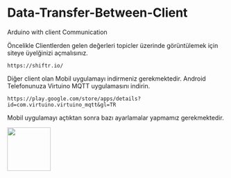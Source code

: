 # Data-Transfer-Between-Client
Arduino with client Communication 

Öncelikle Clientlerden gelen değerleri topicler üzerinde görüntülemek için siteye üyelğinizi açmalısınız.

    https://shiftr.io/

Diğer client olan Mobil uygulamayı indirmeniz gerekmektedir. Android Telefonunuza Virtuino MQTT uygulamasını indirin.

    https://play.google.com/store/apps/details?id=com.virtuino.virtuino_mqtt&gl=TR
    

Mobil uygulamayı açtıktan sonra bazı ayarlamalar yapmamız gerekmektedir.

<img src="image/addBroker.jpeg" width="100" >

